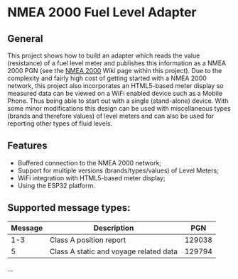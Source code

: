 # NMEA 2000 Fuel Level Adapter

## General
This project shows how to build an adapter which reads the value (resistance) of a fuel level meter and publishes this information as a NMEA 2000 PGN (see the [NMEA 2000](https://github.com/Beukhof-Techniek/N2kFuelLevelAdapter/wiki/NMEA-2000) Wiki page within this project). Due to the complexity and fairly high cost of getting started with a NMEA 2000 network, this project also incorporates an HTML5-based meter display so measured data can be viewed on a WiFi enabled device such as a Mobile Phone. Thus being able to start out with a single (stand-alone) device. With some minor modifications this design can be used with miscellaneous types (brands and therefore values) of level meters and can also be used for reporting other types of fluid levels.

## Features
- Buffered connection to the NMEA 2000 network;
- Support for multiple versions (brands/types/values) of Level Meters;
- WiFi integration with HTML5-based meter display;
- Using the ESP32 platform.

## Supported message types:
|Message|Description|PGN|
|----|-----|-------|
|1-3|Class A position report|129038|
|5|Class A static and voyage related data|129794|

...
